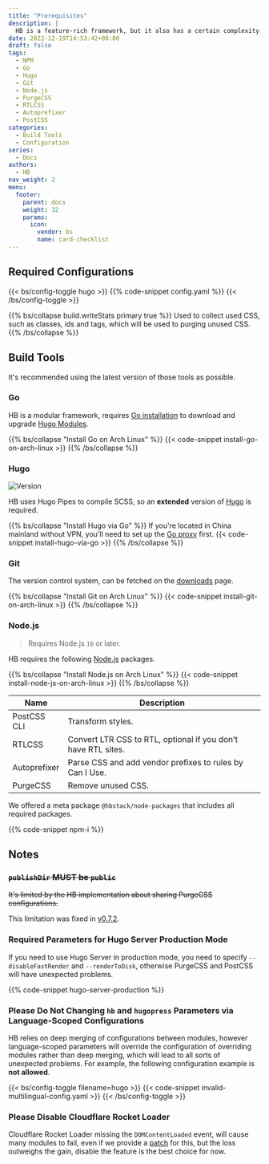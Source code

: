```yaml
---
title: "Prerequisites"
description: |
  HB is a feature-rich framework, but it also has a certain complexity. This article will detail the requirements for HB so that you can develop and use HB modules and themes properly.
date: 2022-12-19T14:53:42+08:00
draft: false
tags:
  - NPM
  - Go
  - Hugo
  - Git
  - Node.js
  - PurgeCSS
  - RTLCSS
  - Autoprefixer
  - PostCSS
categories:
  - Build Tools
  - Configuration
series:
  - Docs
authors:
  - HB
nav_weight: 2
menu:
  footer:
    parent: docs
    weight: 32
    params:
      icon:
        vendor: bs
        name: card-checklist
---
```


## Required Configurations

{{< bs/config-toggle hugo >}}
{{% code-snippet config.yaml %}}
{{< /bs/config-toggle >}}

{{% bs/collapse build.writeStats primary true %}}
Used to collect used CSS, such as classes, ids and tags, which will be used to purging unused CSS.
{{% /bs/collapse %}}

## Build Tools

It's recommended using the latest version of those tools as possible.

### Go

HB is a modular framework, requires [Go installation](https://go.dev/dl/) to download and upgrade [Hugo Modules](https://gohugo.io/hugo-modules/use-modules/#prerequisite).

{{% bs/collapse "Install Go on Arch Linux" %}}
{{< code-snippet install-go-on-arch-linux >}}
{{% /bs/collapse %}}

### Hugo

![Version](https://img.shields.io/badge/dynamic/json?color=blue&label=requirements&query=requirements&url=https://api.razonyang.com/v1/hugo/modules/github.com/hbstack/hb&style=flat-square)

HB uses Hugo Pipes to compile SCSS, so an **extended** version of [Hugo](https://gohugo.io/installation/) is required.

{{% bs/collapse "Install Hugo via Go" %}}
If you're located in China mainland without VPN, you'll need to set up the [Go proxy](https://hugomods.com/en/blog/2023/04/go-and-hugo-proxy-servers/) first.
{{< code-snippet install-hugo-via-go >}}
{{% /bs/collapse %}}

### Git

The version control system, can be fetched on the [downloads](https://git-scm.com/downloads) page.

{{% bs/collapse "Install Git on Arch Linux" %}}
{{< code-snippet install-git-on-arch-linux >}}
{{% /bs/collapse %}}

### Node.js

> Requires Node.js `16` or later.

HB requires the following [Node.js](https://nodejs.org/) packages.

{{% bs/collapse "Install Node.js on Arch Linux" %}}
{{< code-snippet install-node-js-on-arch-linux >}}
{{% /bs/collapse %}}

| Name         | Description                                                   |
| ------------ | ------------------------------------------------------------- |
| PostCSS CLI  | Transform styles.                                             |
| RTLCSS       | Convert LTR CSS to RTL, optional if you don’t have RTL sites. |
| Autoprefixer | Parse CSS and add vendor prefixes to rules by Can I Use.      |
| PurgeCSS     | Remove unused CSS.                                            |

We offered a meta package `@hbstack/node-packages` that includes all required packages.

{{% code-snippet npm-i %}}

## Notes

### ~~`publishDir` **MUST** be `public`~~

~~It's limited by the HB implementation about sharing PurgeCSS configurations.~~

This limitation was fixed in [v0.7.2](https://github.com/hbstack/hb/releases/tag/v0.7.2).

### Required Parameters for Hugo Server Production Mode

If you need to use Hugo Server in production mode, you need to specify `--disableFastRender` and `--renderToDisk`, otherwise PurgeCSS and PostCSS will have unexpected problems.

{{% code-snippet hugo-server-production %}}

### Please Do Not Changing `hb` and `hugopress` Parameters via Language-Scoped Configurations

HB relies on deep merging of configurations between modules, however language-scoped parameters will override the configuration of overriding modules rather than deep merging, which will lead to all sorts of unexpected problems. For example, the following configuration example is **not allowed**.

{{< bs/config-toggle filename=hugo >}}
{{< code-snippet invalid-multilingual-config.yaml >}}
{{< /bs/config-toggle >}}

### Please Disable Cloudflare Rocket Loader

Cloudflare Rocket Loader missing the `DOMContentLoaded` event, will cause many modules to fail, even if we provide a [patch](https://github.com/hbstack/cloudflare-rocket-loader) for this, but the loss outweighs the gain, disable the feature is the best choice for now.
